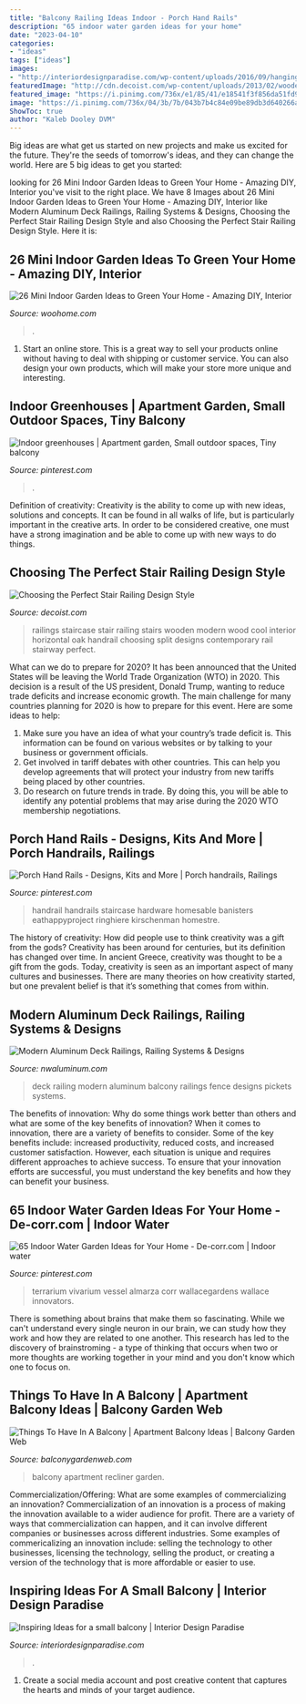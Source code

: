 ```yaml
---
title: "Balcony Railing Ideas Indoor - Porch Hand Rails"
description: "65 indoor water garden ideas for your home"
date: "2023-04-10"
categories:
- "ideas"
tags: ["ideas"]
images:
- "http://interiordesignparadise.com/wp-content/uploads/2016/09/hanging-balcony-garden-ideas-mixed-with-unfinished-wall-and-wooden-floor-also-soft-bean-chairs-and-cute-yellow-wooden-table-805x1084-1-760x1024.jpg"
featuredImage: "http://cdn.decoist.com/wp-content/uploads/2013/02/wooden-stairs-railings.jpg"
featured_image: "https://i.pinimg.com/736x/e1/85/41/e18541f3f856da51fd9b44f597ff1daa.jpg"
image: "https://i.pinimg.com/736x/04/3b/7b/043b7b4c84e09be89db3d640266a24ff.jpg"
ShowToc: true
author: "Kaleb Dooley DVM"
---
```



Big ideas are what get us started on new projects and make us excited for the future. They're the seeds of tomorrow's ideas, and they can change the world. Here are 5 big ideas to get you started: 

	

		
looking for 26 Mini Indoor Garden Ideas to Green Your Home - Amazing DIY, Interior you've visit to the right place. We have 8 Images about 26 Mini Indoor Garden Ideas to Green Your Home - Amazing DIY, Interior like Modern Aluminum Deck Railings, Railing Systems &amp; Designs, Choosing the Perfect Stair Railing Design Style and also Choosing the Perfect Stair Railing Design Style. Here it is:
		
    
## 26 Mini Indoor Garden Ideas To Green Your Home - Amazing DIY, Interior

<img loading=lazy src="https://www.woohome.com/wp-content/uploads/2014/03/Mini-Indoor-Gardening-23.jpg" onerror="this.onerror=null;this.src='https://tse3.mm.bing.net/th?id=OIP.nMrH1D5AJNp7lpvIm3TbbgHaKl&amp;pid=15.1';" alt="26 Mini Indoor Garden Ideas to Green Your Home - Amazing DIY, Interior">

_Source: woohome.com_

>. 

	

1. Start an online store. This is a great way to sell your products online without having to deal with shipping or customer service. You can also design your own products, which will make your store more unique and interesting.

    
## Indoor Greenhouses | Apartment Garden, Small Outdoor Spaces, Tiny Balcony

<img loading=lazy src="https://i.pinimg.com/736x/04/3b/7b/043b7b4c84e09be89db3d640266a24ff.jpg" onerror="this.onerror=null;this.src='https://tse3.mm.bing.net/th?id=OIP.HFpJsTUbQsQwYdQS9U4EKQHaJ4&amp;pid=15.1';" alt="Indoor greenhouses | Apartment garden, Small outdoor spaces, Tiny balcony">

_Source: pinterest.com_

>. 

	

Definition of creativity:
Creativity is the ability to come up with new ideas, solutions and concepts. It can be found in all walks of life, but is particularly important in the creative arts. In order to be considered creative, one must have a strong imagination and be able to come up with new ways to do things.

    
## Choosing The Perfect Stair Railing Design Style

<img loading=lazy src="http://cdn.decoist.com/wp-content/uploads/2013/02/wooden-stairs-railings.jpg" onerror="this.onerror=null;this.src='https://tse2.mm.bing.net/th?id=OIP.ytQbdKZtu7xk9TxARPOKtQHaM-&amp;pid=15.1';" alt="Choosing the Perfect Stair Railing Design Style">

_Source: decoist.com_

>railings staircase stair railing stairs wooden modern wood cool interior horizontal oak handrail choosing split designs contemporary rail stairway perfect. 

	

What can we do to prepare for 2020?
It has been announced that the United States will be leaving the World Trade Organization (WTO) in 2020. This decision is a result of the US president, Donald Trump, wanting to reduce trade deficits and increase economic growth. The main challenge for many countries planning for 2020 is how to prepare for this event. Here are some ideas to help: 
1. Make sure you have an idea of what your country’s trade deficit is. This information can be found on various websites or by talking to your business or government officials. 
2. Get involved in tariff debates with other countries. This can help you develop agreements that will protect your industry from new tariffs being placed by other countries. 
3. Do research on future trends in trade. By doing this, you will be able to identify any potential problems that may arise during the 2020 WTO membership negotiations.

    
## Porch Hand Rails - Designs, Kits And More | Porch Handrails, Railings

<img loading=lazy src="https://i.pinimg.com/736x/e1/85/41/e18541f3f856da51fd9b44f597ff1daa.jpg" onerror="this.onerror=null;this.src='https://tse4.mm.bing.net/th?id=OIP.Qi-uZi6fchh7w3nxFgri1wHaJ3&amp;pid=15.1';" alt="Porch Hand Rails - Designs, Kits and More | Porch handrails, Railings">

_Source: pinterest.com_

>handrail handrails staircase hardware homesable banisters eathappyproject ringhiere kirschenman homestre. 

	

The history of creativity: How did people use to think creativity was a gift from the gods?
Creativity has been around for centuries, but its definition has changed over time. In ancient Greece, creativity was thought to be a gift from the gods. Today, creativity is seen as an important aspect of many cultures and businesses. There are many theories on how creativity started, but one prevalent belief is that it’s something that comes from within.

    
## Modern Aluminum Deck Railings, Railing Systems &amp; Designs

<img loading=lazy src="https://nwaluminum.com/wp-content/uploads/2019/03/modern-aluminum-deck-railing-560-e1553196119252.jpg" onerror="this.onerror=null;this.src='https://tse2.mm.bing.net/th?id=OIP.qoHTCkz5Ghe7v-Zu_lmj9gHaJ4&amp;pid=15.1';" alt="Modern Aluminum Deck Railings, Railing Systems &amp; Designs">

_Source: nwaluminum.com_

>deck railing modern aluminum balcony railings fence designs pickets systems. 

	

The benefits of innovation: Why do some things work better than others and what are some of the key benefits of innovation?
When it comes to innovation, there are a variety of benefits to consider. Some of the key benefits include: increased productivity, reduced costs, and increased customer satisfaction. However, each situation is unique and requires different approaches to achieve success. To ensure that your innovation efforts are successful, you must understand the key benefits and how they can benefit your business.

    
## 65 Indoor Water Garden Ideas For Your Home - De-corr.com | Indoor Water

<img loading=lazy src="https://i.pinimg.com/736x/3e/8a/97/3e8a97e0a768941143b206628796f50e.jpg" onerror="this.onerror=null;this.src='https://tse3.mm.bing.net/th?id=OIP.84ovcBDk8tnJXK0oA83xdAHaJ3&amp;pid=15.1';" alt="65 Indoor Water Garden Ideas for Your Home - De-corr.com | Indoor water">

_Source: pinterest.com_

>terrarium vivarium vessel almarza corr wallacegardens wallace innovators. 

	

There is something about brains that make them so fascinating. While we can't understand every single neuron in our brain, we can study how they work and how they are related to one another. This research has led to the discovery of brainstroming - a type of thinking that occurs when two or more thoughts are working together in your mind and you don't know which one to focus on.

    
## Things To Have In A Balcony | Apartment Balcony Ideas | Balcony Garden Web

<img loading=lazy src="http://balconygardenweb.com/wp-content/uploads/2016/08/recliner.jpg" onerror="this.onerror=null;this.src='https://tse1.mm.bing.net/th?id=OIP.2uGfdDAsurPxuz2pah_p4AHaLI&amp;pid=15.1';" alt="Things To Have In A Balcony | Apartment Balcony Ideas | Balcony Garden Web">

_Source: balconygardenweb.com_

>balcony apartment recliner garden. 

	

Commercialization/Offering: What are some examples of commercializing an innovation?
Commercialization of an innovation is a process of making the innovation available to a wider audience for profit. There are a variety of ways that commercialization can happen, and it can involve different companies or businesses across different industries. Some examples of commericalizing an innovation include: selling the technology to other businesses, licensing the technology, selling the product, or creating a version of the technology that is more affordable or easier to use.

    
## Inspiring Ideas For A Small Balcony | Interior Design Paradise

<img loading=lazy src="http://interiordesignparadise.com/wp-content/uploads/2016/09/hanging-balcony-garden-ideas-mixed-with-unfinished-wall-and-wooden-floor-also-soft-bean-chairs-and-cute-yellow-wooden-table-805x1084-1-760x1024.jpg" onerror="this.onerror=null;this.src='https://tse4.mm.bing.net/th?id=OIP.AWLbmetU2VKuWzPMz5Cz8gHaJ-&amp;pid=15.1';" alt="Inspiring Ideas for a small balcony | Interior Design Paradise">

_Source: interiordesignparadise.com_

>. 

	

1. Create a social media account and post creative content that captures the hearts and minds of your target audience.

